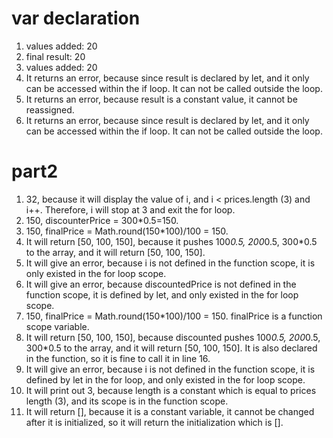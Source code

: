 # var declaration
1. values added: 20
2. final result: 20
3. values added: 20
4. It returns an error, because since result is declared by let, and it 
   only can be accessed within the if loop. It can not be called outside the loop.
5. It returns an error, because result is a constant value, it cannot be reassigned.
6. It returns an error, because since result is declared by let, and it 
    only can be accessed within the if loop. It can not be called outside the loop.


# part2
1. 32, because it will display the value of i, and i < prices.length (3) and i++. Therefore, i will stop at 3 and exit the for loop.
2. 150, discounterPrice = 300*0.5=150.
3. 150, finalPrice = Math.round(150*100)/100 = 150.
4. It will return [50, 100, 150], because it pushes 100*0.5, 200*0.5, 300*0.5 to
   the array, and it will return [50, 100, 150].
5. It will give an error, because i is not defined in the function scope, it is
   only existed in the for loop scope.
6. It will give an error, because discountedPrice is not defined in the function scope, it is defined by let, and only existed in the for loop scope.
7. 150, finalPrice = Math.round(150*100)/100 = 150. finalPrice is a function
   scope variable.
8. It will return [50, 100, 150], because discounted pushes 100*0.5, 200*0.5, 
   300*0.5 to the array, and it will return [50, 100, 150]. It is also declared in the function, so it is fine to call it in line 16.
9. It will give an error, because i is not defined in the function scope, it is 
    defined by let in the for loop, and only existed in the for loop scope.
10. It will print out 3, because length is a constant which is equal to prices
    length (3), and its scope is in the function scope.
11. It will return [], because it is a constant variable, it cannot be changed
    after it is initialized, so it will return the initialization which is [].